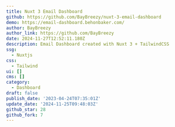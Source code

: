 ```yaml
---
title: Nuxt 3 Email Dashboard
github: https://github.com/BayBreezy/nuxt-3-email-dashboard
demo: https://email-dashboard.behonbaker.com/
author: BayBreezy
author_link: https://github.com/BayBreezy
date: 2024-11-27T12:52:11.180Z
description: Email Dashboard created with Nuxt 3 + TailwindCSS
ssg:
  - Nuxtjs
css:
  - Tailwind
ui: []
cms: []
category:
  - Dashboard
draft: false
publish_date: '2023-04-24T07:35:01Z'
update_date: '2024-11-25T09:48:03Z'
github_star: 28
github_fork: 7
---
```


